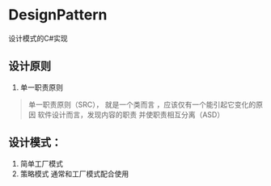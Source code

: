 # DesignPattern
设计模式的C#实现

## 设计原则
1. 单一职责原则
>单一职责原则（SRC）， 就是一个类而言 ，应该仅有一个能引起它变化的原因
> 软件设计而言，发现内容的职责 并使职责相互分离（ASD）



## 设计模式：
1. 简单工厂模式
2. 策略模式  通常和工厂模式配合使用
